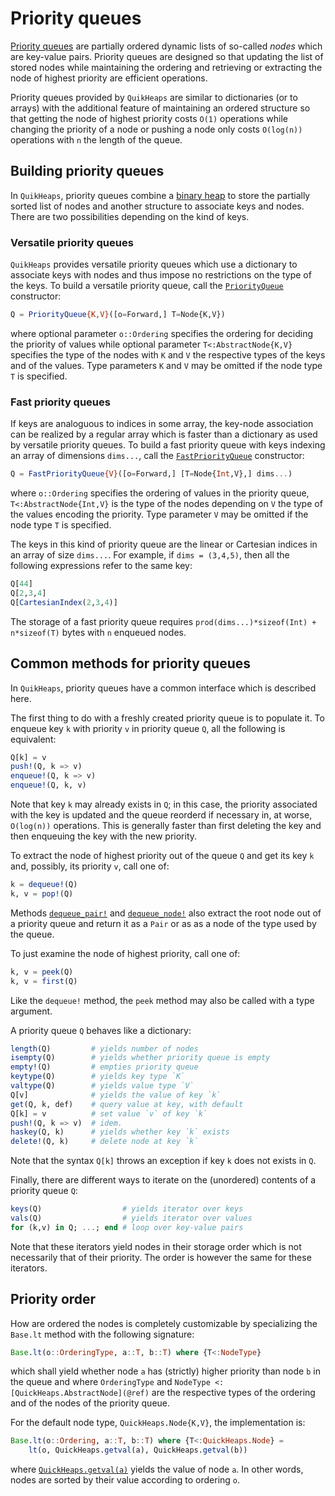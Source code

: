 # Priority queues

[Priority queues](https://en.wikipedia.org/wiki/Priority_queue) are partially
ordered dynamic lists of so-called *nodes* which are key-value pairs. Priority
queues are designed so that updating the list of stored nodes while maintaining
the ordering and retrieving or extracting the node of highest priority are
efficient operations.

Priority queues provided by `QuikHeaps` are similar to dictionaries (or to
arrays) with the additional feature of maintaining an ordered structure so that
getting the node of highest priority costs `O(1)` operations while changing the
priority of a node or pushing a node only costs `O(log(n))` operations with `n`
the length of the queue.


## Building priority queues

In `QuikHeaps`, priority queues combine a [binary heap](binaryheaps.html) to
store the partially sorted list of nodes and another structure to associate
keys and nodes. There are two possibilities depending on the kind of keys.

### Versatile priority queues

`QuikHeaps` provides versatile priority queues which use a dictionary to
associate keys with nodes and thus impose no restrictions on the type of the
keys. To build a versatile priority queue, call the [`PriorityQueue`](@ref)
constructor:

```julia
Q = PriorityQueue{K,V}([o=Forward,] T=Node{K,V})
```

where optional parameter `o::Ordering` specifies the ordering for deciding the
priority of values while optional parameter `T<:AbstractNode{K,V}` specifies
the type of the nodes with `K` and `V` the respective types of the keys and of
the values. Type parameters `K` and `V` may be omitted if the node type `T` is
specified.


### Fast priority queues

If keys are analoguous to indices in some array, the key-node association can
be realized by a regular array which is faster than a dictionary as used by
versatile priority queues. To build a fast priority queue with keys indexing an
array of dimensions `dims...`, call the [`FastPriorityQueue`](@ref)
constructor:

```julia
Q = FastPriorityQueue{V}([o=Forward,] [T=Node{Int,V},] dims...)
```

where `o::Ordering` specifies the ordering of values in the priority queue,
`T<:AbstractNode{Int,V}` is the type of the nodes depending on `V` the type of
the values encoding the priority. Type parameter `V` may be omitted if the node
type `T` is specified.

The keys in this kind of priority queue are the linear or Cartesian indices in
an array of size `dims...`. For example, if `dims = (3,4,5)`, then all the
following expressions refer to the same key:

```julia
Q[44]
Q[2,3,4]
Q[CartesianIndex(2,3,4)]
```

The storage of a fast priority queue requires `prod(dims...)*sizeof(Int) +
n*sizeof(T)` bytes with `n` enqueued nodes.


## Common methods for priority queues

In `QuikHeaps`, priority queues have a common interface which is described
here.

The first thing to do with a freshly created priority queue is to populate it.
To enqueue key `k` with priority `v` in priority queue `Q`, all the following
is equivalent:

```julia
Q[k] = v
push!(Q, k => v)
enqueue!(Q, k => v)
enqueue!(Q, k, v)
```

Note that key `k` may already exists in `Q`; in this case, the priority
associated with the key is updated and the queue reorderd if necessary in, at
worse, `O(log(n))` operations. This is generally faster than first deleting the
key and then enqueuing the key with the new priority.

To extract the node of highest priority out of the queue `Q` and get its key
`k` and, possibly, its priority `v`, call one of:

```julia
k = dequeue!(Q)
k, v = pop!(Q)
```

Methods [`dequeue_pair!`](@ref) and [`dequeue_node!`](@ref) also extract the
root node out of a priority queue and return it as a `Pair` or as as a node of
the type used by the queue.

To just examine the node of highest priority, call one of:

```julia
k, v = peek(Q)
k, v = first(Q)
```

Like the `dequeue!` method, the `peek` method may also be called with a type
argument.

A priority queue `Q` behaves like a dictionary:

```julia
length(Q)         # yields number of nodes
isempty(Q)        # yields whether priority queue is empty
empty!(Q)         # empties priority queue
keytype(Q)        # yields key type `K`
valtype(Q)        # yields value type `V`
Q[v]              # yields the value of key `k`
get(Q, k, def)    # query value at key, with default
Q[k] = v          # set value `v` of key `k`
push!(Q, k => v)  # idem.
haskey(Q, k)      # yields whether key `k` exists
delete!(Q, k)     # delete node at key `k`
```

Note that the syntax `Q[k]` throws an exception if key `k` does not exists in
`Q`.

Finally, there are different ways to iterate on the (unordered) contents of a
priority queue `Q`:

```julia
keys(Q)                  # yields iterator over keys
vals(Q)                  # yields iterator over values
for (k,v) in Q; ...; end # loop over key-value pairs
```

Note that these iterators yield nodes in their storage order which is not
necessarily that of their priority. The order is however the same for these
iterators.


## Priority order

How are ordered the nodes is completely customizable by specializing the
`Base.lt` method with the following signature:

```julia
Base.lt(o::OrderingType, a::T, b::T) where {T<:NodeType}
```

which shall yield whether node `a` has (strictly) higher priority than node `b`
in the queue and where `OrderingType` and `NodeType <:
[QuickHeaps.AbstractNode](@ref)` are the respective types of the ordering and
of the nodes of the priority queue.

For the default node type, `QuickHeaps.Node{K,V}`, the implementation is:

```julia
Base.lt(o::Ordering, a::T, b::T) where {T<:QuickHeaps.Node} =
    lt(o, QuickHeaps.getval(a), QuickHeaps.getval(b))
```
where [`QuickHeaps.getval(a)`](@ref) yields the value of node `a`.
In other words, nodes are sorted by their value according to ordering `o`.
